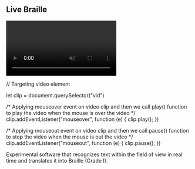 ## Live Braille

<!-- <img class="aspect-video object-cover rounded-lg hover:scale-102 transition-all duration-500 ease-in-out transform" src="/assets/MainPhoto_LiveBraille.png"> -->
<video autoplay="autoplay" muted loop webkit-playsinline playsinline class="preview" id="vid">
  <source src="/assets/MainVideo_LiveBraille.mp4" type="video/mp4" />
</video>

<component :is="'script'">

  // Targeting video element 
  <!-- let clip = document.querySelector(".vid") -->
  let clip = document.querySelector("vid")

  /* Applying mouseover event on video clip 
  and then we call play() function to play 
  the video when the mouse is over the video */
  clip.addEventListener("mouseover", function (e) {
    clip.play();
  })

  /* Applying mouseout event on video clip 
  and then we call pause() function to stop 
  the video when the mouse is out the video */
  clip.addEventListener("mouseout", function (e) {
    clip.pause();
  })
</component>

Experimental software that recognizes text within the field of view in real time and translates it into Braille (Grade I).